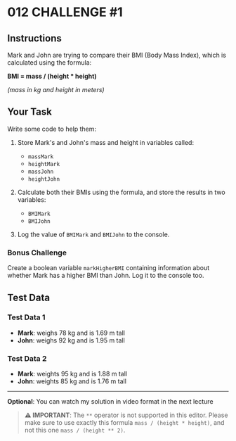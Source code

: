 # 012 CHALLENGE #1

## Instructions

Mark and John are trying to compare their BMI (Body Mass Index), which is calculated using the formula: 

**BMI = mass / (height * height)** 

*(mass in kg and height in meters)*

## Your Task

Write some code to help them:

1. Store Mark's and John's mass and height in variables called:
   - `massMark`
   - `heightMark`
   - `massJohn`
   - `heightJohn`

2. Calculate both their BMIs using the formula, and store the results in two variables:
   - `BMIMark`
   - `BMIJohn`

3. Log the value of `BMIMark` and `BMIJohn` to the console.

### Bonus Challenge
Create a boolean variable `markHigherBMI` containing information about whether Mark has a higher BMI than John. Log it to the console too.

## Test Data

### Test Data 1
- **Mark**: weighs 78 kg and is 1.69 m tall
- **John**: weighs 92 kg and is 1.95 m tall

### Test Data 2
- **Mark**: weights 95 kg and is 1.88 m tall
- **John**: weights 85 kg and is 1.76 m tall

---

**Optional**: You can watch my solution in video format in the next lecture

> **⚠️ IMPORTANT**: The `**` operator is not supported in this editor. Please make sure to use exactly this formula `mass / (height * height)`, and not this one `mass / (height ** 2)`.